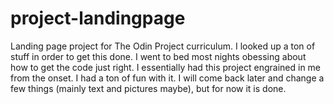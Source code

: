 # project-landingpage
Landing page project for The Odin Project curriculum.
I looked up a ton of stuff in order to get this done. I went to bed most nights obessing about how to get the code just right. I essentially had this project engrained in me from the onset. I had a ton of fun with it. I will come back later and change a few things (mainly text and pictures maybe), but for now it is done.